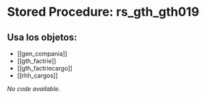 # Stored Procedure: rs_gth_gth019

## Usa los objetos:
- [[gen_compania]]
- [[gth_factrie]]
- [[gth_factriecargo]]
- [[rhh_cargos]]

*No code available.*
